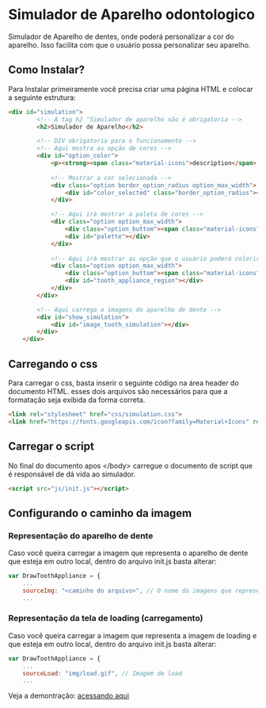 # Simulador de Aparelho odontologico
 Simulador de Aparelho de dentes, onde poderá personalizar a cor do aparelho. Isso facilita com que o usuário possa personalizar seu aparelho.

## Como Instalar? 
Para Instalar primeiramente você precisa criar uma página HTML e colocar a seguinte estrutura:

```html
<div id="simulation">
        <!-- A tag h2 "Simulador de aparelho não é obrigatoria -->
        <h2>Simulador de Aparelho</h2>

        <!-- DIV obrigatoria para o funcionamento -->
        <!-- Aqui mostra as opção de cores -->
        <div id="option_color">
            <p><strong><span class="material-icons">description</span> instrução:</strong> Basta selecionar a cor e depois apertar na opção que deseja colorir. Você também pode escolher uma cor qualquer e depois clicar em cima do bracket para colorir a borracha do aparelho.</p>
           
            <!-- Mostrar a cor selecionada -->
            <div class="option border_option_radius option_max_width">
                <div id="color_selected" class="border_option_radius"></div>
            </div>

            <!-- Aqui irá mostrar a paleta de cores -->
            <div class="option option_max_width">
                <div class="option_buttom"><span class="material-icons">colorize</span> Selecione uma cor</div>
                <div id="palette"></div>
            </div>
            
            <!-- Aqui irá mostrar as opção que o usuário poderá colorir as borrachas -->
            <div class="option option_max_width">
                <div class="option_buttom"><span class="material-icons">apps</span> Opção de cor</div>
                <div id="tooth_appliance_region"></div>
            </div>
        </div> 

        <!-- Aqui carrega a imagens do aparelho de dente -->
        <div id="show_simulation">
            <div id="image_tooth_simulation"></div>
        </div>
    </div>
```
## Carregando o css
Para carregar o css, basta inserir o seguinte código na área header do documento HTML. esses dois arquivos são necessários para que a formatação seja exibida da forma correta.
```html
<link rel="stylesheet" href="css/simulation.css">
<link href="https://fonts.googleapis.com/icon?family=Material+Icons" rel="stylesheet">
```

## Carregar o script
No final do documento apos &lt;/body&gt; carregue o documento de script que é responsável de dá vida ao
simulador.
```html
<script src="js/init.js"></script>
```
## Configurando o caminho da imagem

### Representação do aparelho de dente
Caso você queira carregar a imagem que representa o aparelho de dente que esteja em outro local, dentro do arquivo init.js basta alterar:

```javascript
var DrawToothAppliance = {
    ...
    sourceImg: "<caminho do arquivo>", // O nome da imagens que representa o aparelho de dente
    ...
```

### Representação da tela de loading (carregamento)
Caso você queira carregar a imagem que representa a imagem de loading e que esteja em outro local, dentro do arquivo init.js basta alterar:

```javascript
var DrawToothAppliance = {
    ...
    sourceLoad: "img/load.gif", // Imagem de load
    ...
```

 Veja a demontração: [acessando aqui](https://danilosantanaa.github.io/Simulador_Aparelho/)
